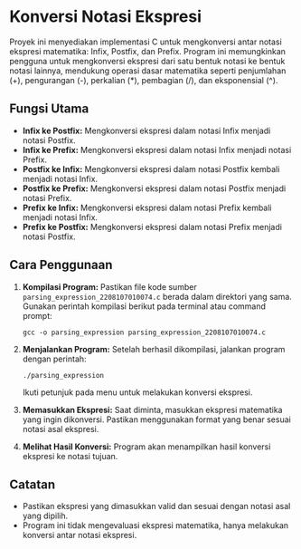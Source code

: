 # Konversi Notasi Ekspresi

Proyek ini menyediakan implementasi C untuk mengkonversi antar notasi ekspresi matematika: Infix, Postfix, dan Prefix. Program ini memungkinkan pengguna untuk mengkonversi ekspresi dari satu bentuk notasi ke bentuk notasi lainnya, mendukung operasi dasar matematika seperti penjumlahan (+), pengurangan (-), perkalian (*), pembagian (/), dan eksponensial (^).

## Fungsi Utama

- **Infix ke Postfix:** Mengkonversi ekspresi dalam notasi Infix menjadi notasi Postfix.
- **Infix ke Prefix:** Mengkonversi ekspresi dalam notasi Infix menjadi notasi Prefix.
- **Postfix ke Infix:** Mengkonversi ekspresi dalam notasi Postfix kembali menjadi notasi Infix.
- **Postfix ke Prefix:** Mengkonversi ekspresi dalam notasi Postfix menjadi notasi Prefix.
- **Prefix ke Infix:** Mengkonversi ekspresi dalam notasi Prefix kembali menjadi notasi Infix.
- **Prefix ke Postfix:** Mengkonversi ekspresi dalam notasi Prefix menjadi notasi Postfix.

## Cara Penggunaan

1. **Kompilasi Program:**
   Pastikan file kode sumber `parsing_expression_2208107010074.c` berada dalam direktori yang sama. Gunakan perintah kompilasi berikut pada terminal atau command prompt:
   ```
   gcc -o parsing_expression parsing_expression_2208107010074.c
   ```

2. **Menjalankan Program:**
   Setelah berhasil dikompilasi, jalankan program dengan perintah:
   ```
   ./parsing_expression
   ```
   Ikuti petunjuk pada menu untuk melakukan konversi ekspresi.

3. **Memasukkan Ekspresi:**
   Saat diminta, masukkan ekspresi matematika yang ingin dikonversi. Pastikan menggunakan format yang benar sesuai notasi asal ekspresi.

4. **Melihat Hasil Konversi:**
   Program akan menampilkan hasil konversi ekspresi ke notasi tujuan.

## Catatan

- Pastikan ekspresi yang dimasukkan valid dan sesuai dengan notasi asal yang dipilih.
- Program ini tidak mengevaluasi ekspresi matematika, hanya melakukan konversi antar notasi ekspresi.

